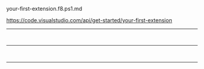your-first-extension.f8.ps1.md


https://code.visualstudio.com/api/get-started/your-first-extension

--------------------------
##

```sh

```



--------------------------
##

```sh

```



--------------------------
##

```sh

```

